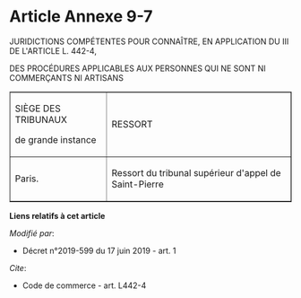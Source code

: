 # Article Annexe 9-7

JURIDICTIONS COMPÉTENTES POUR CONNAÎTRE, EN APPLICATION DU III DE L'ARTICLE L. 442-4, 

DES PROCÉDURES APPLICABLES AUX PERSONNES QUI NE SONT NI COMMERÇANTS NI ARTISANS 

<table cellpadding="0" border="1" align="center">
  <tbody>
    <tr>
      <td>

SIÈGE DES TRIBUNAUX 

de grande instance 

</td>
      <td>

RESSORT 

</td>
    </tr>
    <tr>
      <td>

Paris. 

</td>
      <td>

Ressort du tribunal supérieur d'appel de Saint-Pierre

</td>
    </tr>
  </tbody>
</table>

**Liens relatifs à cet article**

_Modifié par_:

  - Décret n°2019-599 du 17 juin 2019 - art. 1

_Cite_:

  - Code de commerce - art. L442-4
